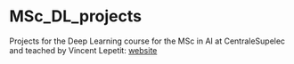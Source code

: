 # MSc_DL_projects

Projects for the Deep Learning course for the MSc in AI at CentraleSupelec and teached by Vincent Lepetit: [website](https://www.labri.fr/perso/vlepetit/deep_learning_mva.php)
